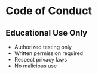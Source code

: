 # Code of Conduct

## Educational Use Only
- Authorized testing only
- Written permission required
- Respect privacy laws
- No malicious use